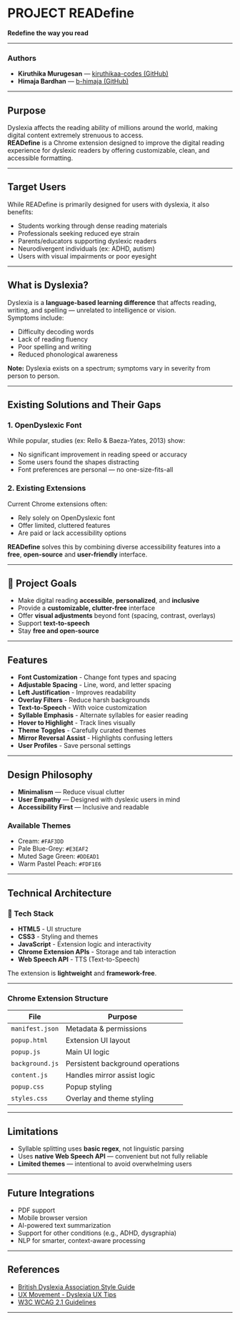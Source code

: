 # PROJECT READefine  
**Redefine the way you read**

---

### Authors  
- **Kiruthika Murugesan** — [kiruthikaa-codes (GitHub)](https://github.com/kiruthikaa-codes)  
- **Himaja Bardhan** — [b-himaja (GitHub)](https://github.com/b-himaja)

---

## Purpose

Dyslexia affects the reading ability of millions around the world, making digital content extremely strenuous to access.  
**READefine** is a Chrome extension designed to improve the digital reading experience for dyslexic readers by offering customizable, clean, and accessible formatting.

---

## Target Users

While READefine is primarily designed for users with dyslexia, it also benefits:

- Students working through dense reading materials
- Professionals seeking reduced eye strain
- Parents/educators supporting dyslexic readers
- Neurodivergent individuals (ex: ADHD, autism)
- Users with visual impairments or poor eyesight

---

## What is Dyslexia?

Dyslexia is a **language-based learning difference** that affects reading, writing, and spelling — unrelated to intelligence or vision.  
Symptoms include:

- Difficulty decoding words  
- Lack of reading fluency  
- Poor spelling and writing  
- Reduced phonological awareness  

**Note:** Dyslexia exists on a spectrum; symptoms vary in severity from person to person.

---

## Existing Solutions and Their Gaps

### 1. **OpenDyslexic Font**
While popular, studies (ex: Rello & Baeza-Yates, 2013) show:

- No significant improvement in reading speed or accuracy  
- Some users found the shapes distracting  
- Font preferences are personal — no one-size-fits-all

### 2. **Existing Extensions**
Current Chrome extensions often:

- Rely solely on OpenDyslexic font  
- Offer limited, cluttered features  
- Are paid or lack accessibility options

**READefine** solves this by combining diverse accessibility features into a **free**, **open-source** and **user-friendly** interface.

---

## 🧭 Project Goals

- Make digital reading **accessible**, **personalized**, and **inclusive**
- Provide a **customizable, clutter-free** interface
- Offer **visual adjustments** beyond font (spacing, contrast, overlays)
- Support **text-to-speech**
- Stay **free and open-source**

---

## Features

- **Font Customization** - Change font types and spacing  
- **Adjustable Spacing** - Line, word, and letter spacing  
- **Left Justification** - Improves readability  
- **Overlay Filters** - Reduce harsh backgrounds  
- **Text-to-Speech** - With voice customization  
- **Syllable Emphasis** - Alternate syllables for easier reading  
- **Hover to Highlight** - Track lines visually  
- **Theme Toggles** - Carefully curated themes  
- **Mirror Reversal Assist** - Highlights confusing letters  
- **User Profiles** - Save personal settings

---

## Design Philosophy

- **Minimalism** — Reduce visual clutter  
- **User Empathy** — Designed with dyslexic users in mind  
- **Accessibility First** — Inclusive and readable

### Available Themes

- Cream: `#FAF3DD`  
- Pale Blue-Grey: `#E3EAF2`  
- Muted Sage Green: `#DDEAD1`  
- Warm Pastel Peach: `#FDF1E6`

---

## Technical Architecture

### 🔧 Tech Stack

- **HTML5** - UI structure  
- **CSS3** - Styling and themes  
- **JavaScript** - Extension logic and interactivity  
- **Chrome Extension APIs** - Storage and tab interaction  
- **Web Speech API** - TTS (Text-to-Speech)

The extension is **lightweight** and **framework-free**.

---

### Chrome Extension Structure

| File             | Purpose |
|------------------|---------|
| `manifest.json`  | Metadata & permissions |
| `popup.html`     | Extension UI layout |
| `popup.js`       | Main UI logic |
| `background.js`  | Persistent background operations |
| `content.js`     | Handles mirror assist logic |
| `popup.css`      | Popup styling |
| `styles.css`     | Overlay and theme styling |

---

## Limitations

- Syllable splitting uses **basic regex**, not linguistic parsing  
- Uses **native Web Speech API** — convenient but not fully reliable  
- **Limited themes** — intentional to avoid overwhelming users

---

## Future Integrations

- PDF support  
- Mobile browser version  
- AI-powered text summarization  
- Support for other conditions (e.g., ADHD, dysgraphia)  
- NLP for smarter, context-aware processing

---

## References

- [British Dyslexia Association Style Guide](https://www.bdadyslexia.org.uk/advice/employers/creating-a-dyslexia-friendly-workplace/dyslexia-friendly-style-guide)  
- [UX Movement - Dyslexia UX Tips](https://uxmovement.com/content/6-surprising-bad-practices-that-hurt-dyslexic-users/)  
- [W3C WCAG 2.1 Guidelines](https://www.w3.org/TR/WCAG21/)

---

